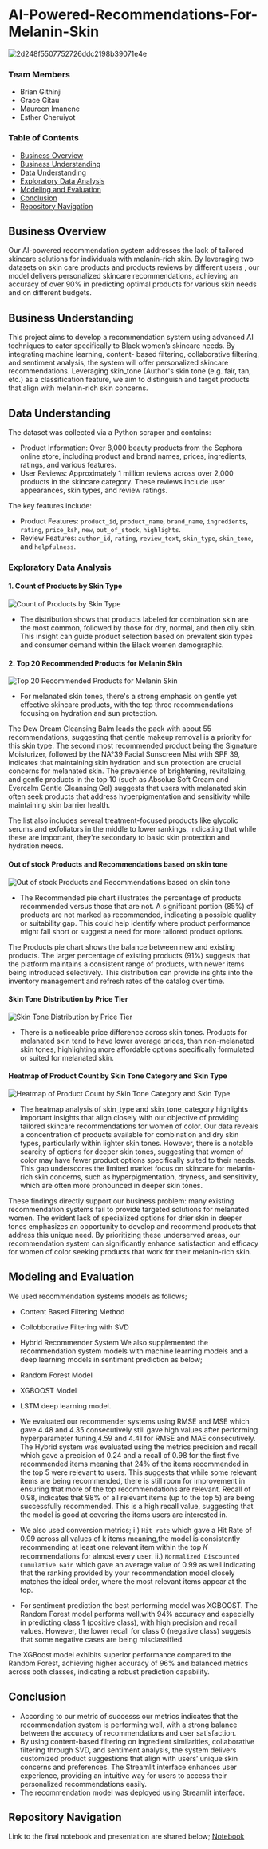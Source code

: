 # AI-Powered-Recommendations-For-Melanin-Skin

![2d248f5507752726ddc2198b39071e4e](https://github.com/user-attachments/assets/9c7a2247-b758-4aee-8bc7-50fa0bf76f2d)

### Team Members
* Brian Githinji
* Grace Gitau
* Maureen Imanene
* Esther Cheruiyot

### Table of Contents

- [Business Overview](#business-overview)
- [Business Understanding](#business-understanding)
- [Data Understanding](#data-understanding)
- [Exploratory Data Analysis](#exploratory-data-analysis)
- [Modeling and Evaluation](#modeling-and-evaluation)
- [Conclusion](#conclusion)
- [Repository Navigation](#repository-navigation)

## Business Overview

Our AI-powered recommendation system addresses the lack of tailored skincare solutions for individuals with melanin-rich skin. By leveraging two datasets on skin care products and products reviews by different users , our model delivers personalized skincare recommendations, achieving an accuracy of over 90% in predicting optimal products for various skin needs and on different budgets.

## Business Understanding

This project aims to develop a recommendation system using advanced AI techniques to cater specifically to Black women’s skincare needs. By integrating machine learning, content- based filtering, collaborative filtering, and sentiment analysis, the system will offer personalized skincare recommendations. Leveraging skin_tone (Author's skin tone (e.g. fair, tan, etc.) as a classification feature, we aim to distinguish and target products that align with melanin-rich skin concerns.

## Data Understanding

The dataset was collected via a Python scraper and contains:
- Product Information: Over 8,000 beauty products from the Sephora online store, including product and brand names, prices, ingredients, ratings, and various features. 
- User Reviews: Approximately 1 million reviews across over 2,000 products in the skincare category. These reviews include user appearances, skin types, and review ratings.

The key features include:
- Product Features: `product_id`, `product_name`, `brand_name`, `ingredients`, `rating`, `price_ksh`, `new`, `out_of_stock`, `highlights`. 
- Review Features: `author_id`, `rating`, `review_text`, `skin_type`, `skin_tone`, and
`helpfulness`.


### Exploratory Data Analysis

#### 1. Count of Products by Skin Type
![Count of Products by Skin Type](Images\image1.png)

* The distribution shows that products labeled for combination skin are the most common, followed by those for dry, normal, and then oily skin. This insight can guide product selection based on prevalent skin types and consumer demand within the Black women demographic.

#### 2. Top 20 Recommended Products for Melanin Skin
![Top 20 Recommended Products for Melanin Skin](images\image2.png)
* For melanated skin tones, there's a strong emphasis on gentle yet effective skincare products, with the top three recommendations focusing on hydration and sun protection.

The Dew Dream Cleansing Balm leads the pack with about 55 recommendations, suggesting that gentle makeup removal is a priority for this skin type. The second most recommended product being the Signature Moisturizer, followed by the NA°39 Facial Sunscreen Mist with SPF 39, indicates that maintaining skin hydration and sun protection are crucial concerns for melanated skin. The prevalence of brightening, revitalizing, and gentle products in the top 10 (such as Absolue Soft Cream and Evercalm Gentle Cleansing Gel) suggests that users with melanated skin often seek products that address hyperpigmentation and sensitivity while maintaining skin barrier health.

The list also includes several treatment-focused products like glycolic serums and exfoliators in the middle to lower rankings, indicating that while these are important, they're secondary to basic skin protection and hydration needs.

#### Out of stock Products and Recommendations based on skin tone
![Out of stock Products and Recommendations based on skin tone](images\image3.png)
* The Recommended pie chart illustrates the percentage of products recommended versus those that are not. A significant portion (85%) of products are not marked as recommended, indicating a possible quality or suitability gap. This could help identify where product performance might fall short or suggest a need for more tailored product options.

The Products pie chart shows the balance between new and existing products. The larger percentage of existing products (91%) suggests that the platform maintains a consistent range of products, with newer items being introduced selectively. This distribution can provide insights into the inventory management and refresh rates of the catalog over time.

#### Skin Tone Distribution by Price Tier
![Skin Tone Distribution by Price Tier](images\image4.png)
* There is a noticeable price difference across skin tones. Products for melanated skin tend to have lower average prices, than non-melanated skin tones, highlighting more affordable options specifically formulated or suited for melanated skin. 

#### Heatmap of Product Count by Skin Tone Category and Skin Type
![Heatmap of Product Count by Skin Tone Category and Skin Type](images\image5.png)
* The heatmap analysis of skin_type and skin_tone_category highlights important insights that align closely with our objective of providing tailored skincare recommendations for women of color. Our data reveals a concentration of products available for combination and dry skin types, particularly within lighter skin tones. However, there is a notable scarcity of options for deeper skin tones, suggesting that women of color may have fewer product options specifically suited to their needs. This gap underscores the limited market focus on skincare for melanin-rich skin concerns, such as hyperpigmentation, dryness, and sensitivity, which are often more pronounced in deeper skin tones.

These findings directly support our business problem: many existing recommendation systems fail to provide targeted solutions for melanated women. The evident lack of specialized options for drier skin in deeper tones emphasizes an opportunity to develop and recommend products that address this unique need. By prioritizing these underserved areas, our recommendation system can significantly enhance satisfaction and efficacy for women of color seeking products that work for their melanin-rich skin.


## Modeling and Evaluation
We used recommendation systems models as follows;
* Content Based Filtering Method
* Collobborative Filtering with SVD
* Hybrid Recommender System
We also supplemented the recommendation system models with machine learning models and a deep learning models in sentiment prediction as below;
* Random Forest Model
* XGBOOST Model
* LSTM deep learning model.

* We evaluated our recommender systems using RMSE and MSE which gave 4.48 and 4.35 consecutively still gave high values after performing hyperparameter tuning,4.59 and 4.41 for RMSE and MAE consecutively.
The Hybrid system was evaluated using the metrics precision and recall which gave a precision of 0.24 and a recall of 0.98 for the first five recommended items meaning that 24% of the items recommended in the top 5 were relevant to users. This suggests that while some relevant items are being recommended, there is still room for improvement in ensuring that more of the top recommendations are relevant.
Recall of 0.98, indicates that 98% of all relevant items (up to the top 5) are being successfully recommended. This is a high recall value, suggesting that the model is good at covering the items users are interested in.

* We also used conversion metrics;
i.) `Hit rate` which gave a Hit Rate of 0.99 across all values of k items meaning,the model is consistently recommending at least one relevant item within the top 𝐾 recommendations for almost every user.
ii.) `Normalized Discounted Cumulative Gain` which gave an average value of 0.99 as well indicating that the ranking provided by your recommendation model closely matches the ideal order, where the most relevant items appear at the top.

* For sentiment prediction the best performing model was XGBOOST.
The Random Forest model performs well,with 94% accuracy and especially in predicting class 1 (positive class), with high precision and recall values. However, the lower recall for class 0 (negative class) suggests that some negative cases are being misclassified.

The XGBoost model exhibits superior performance compared to the Random Forest, achieving higher accuracy of 96% and balanced metrics across both classes, indicating a robust prediction capability.


## Conclusion
* According to our metric of successs our metrics indicates that the recommendation system is performing well, with a strong balance between the accuracy of recommendations and user satisfaction.
* By using content-based filtering on ingredient similarities, collaborative filtering through SVD, and sentiment analysis, the system delivers customized product suggestions that align with users’ unique skin concerns and preferences. The Streamlit interface enhances user experience, providing an intuitive way for users to access their personalized recommendations easily.
* The recommendation model was deployed using Streamlit interface.

## Repository Navigation
Link to the final notebook and presentation are shared below;
[Notebook](https://github.com/ECCHERUIYOT/AI-Powered-Skincare-Recommendations-For-Melanin-Skin/tree/main)


